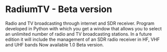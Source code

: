 # RadiumTV - Beta version
Radio and TV broadcasting  through internet and SDR receiver.
Program developed in Python with which you get a window that allows you to select an unlimited number of radio and TV broadcasting stations.
In a future edition it will include the management of an SDR radio receiver in HF, VHF and UHF bands
Now available 1.0 Beta version.
